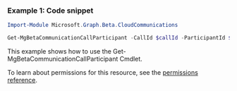 ### Example 1: Code snippet

```powershellImport-Module Microsoft.Graph.Beta.CloudCommunications

Get-MgBetaCommunicationCallParticipant -CallId $callId -ParticipantId $participantId
```
This example shows how to use the Get-MgBetaCommunicationCallParticipant Cmdlet.
To learn about permissions for this resource, see the [permissions reference](/graph/permissions-reference).

